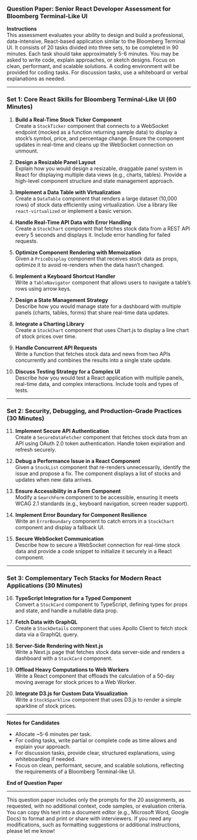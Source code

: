 

### Question Paper: Senior React Developer Assessment for Bloomberg Terminal-Like UI

**Instructions**  
This assessment evaluates your ability to design and build a professional, data-intensive, React-based application similar to the Bloomberg Terminal UI. It consists of 20 tasks divided into three sets, to be completed in 90 minutes. Each task should take approximately 5-6 minutes. You may be asked to write code, explain approaches, or sketch designs. Focus on clean, performant, and scalable solutions. A coding environment will be provided for coding tasks. For discussion tasks, use a whiteboard or verbal explanations as needed.

---

### Set 1: Core React Skills for Bloomberg Terminal-Like UI (60 Minutes)

1. **Build a Real-Time Stock Ticker Component**  
   Create a `StockTicker` component that connects to a WebSocket endpoint (mocked as a function returning sample data) to display a stock’s symbol, price, and percentage change. Ensure the component updates in real-time and cleans up the WebSocket connection on unmount.

2. **Design a Resizable Panel Layout**  
   Explain how you would design a resizable, draggable panel system in React for displaying multiple data views (e.g., charts, tables). Provide a high-level component structure and state management approach.

3. **Implement a Data Table with Virtualization**  
   Create a `DataTable` component that renders a large dataset (10,000 rows) of stock data efficiently using virtualization. Use a library like `react-virtualized` or implement a basic version.

4. **Handle Real-Time API Data with Error Handling**  
   Create a `StockChart` component that fetches stock data from a REST API every 5 seconds and displays it. Include error handling for failed requests.

5. **Optimize Component Rendering with Memoization**  
   Given a `PriceDisplay` component that receives stock data as props, optimize it to avoid re-renders when the data hasn’t changed.

6. **Implement a Keyboard Shortcut Handler**  
   Write a `TableNavigator` component that allows users to navigate a table’s rows using arrow keys.

7. **Design a State Management Strategy**  
   Describe how you would manage state for a dashboard with multiple panels (charts, tables, forms) that share real-time data updates.

8. **Integrate a Charting Library**  
   Create a `StockChart` component that uses Chart.js to display a line chart of stock prices over time.

9. **Handle Concurrent API Requests**  
   Write a function that fetches stock data and news from two APIs concurrently and combines the results into a single state update.

10. **Discuss Testing Strategy for a Complex UI**  
    Describe how you would test a React application with multiple panels, real-time data, and complex interactions. Include tools and types of tests.

---

### Set 2: Security, Debugging, and Production-Grade Practices (30 Minutes)

11. **Implement Secure API Authentication**  
    Create a `SecureDataFetcher` component that fetches stock data from an API using OAuth 2.0 token authentication. Handle token expiration and refresh securely.

12. **Debug a Performance Issue in a React Component**  
    Given a `StockList` component that re-renders unnecessarily, identify the issue and propose a fix. The component displays a list of stocks and updates when new data arrives.

13. **Ensure Accessibility in a Form Component**  
    Modify a `SearchForm` component to be accessible, ensuring it meets WCAG 2.1 standards (e.g., keyboard navigation, screen reader support).

14. **Implement Error Boundary for Component Resilience**  
    Write an `ErrorBoundary` component to catch errors in a `StockChart` component and display a fallback UI.

15. **Secure WebSocket Communication**  
    Describe how to secure a WebSocket connection for real-time stock data and provide a code snippet to initialize it securely in a React component.

---

### Set 3: Complementary Tech Stacks for Modern React Applications (30 Minutes)

16. **TypeScript Integration for a Typed Component**  
    Convert a `StockCard` component to TypeScript, defining types for props and state, and handle a nullable data prop.

17. **Fetch Data with GraphQL**  
    Create a `StockDetails` component that uses Apollo Client to fetch stock data via a GraphQL query.

18. **Server-Side Rendering with Next.js**  
    Write a Next.js page that fetches stock data server-side and renders a dashboard with a `StockCard` component.

19. **Offload Heavy Computations to Web Workers**  
    Write a React component that offloads the calculation of a 50-day moving average for stock prices to a Web Worker.

20. **Integrate D3.js for Custom Data Visualization**  
    Write a `StockSparkline` component that uses D3.js to render a simple sparkline of stock prices.

---

**Notes for Candidates**  
- Allocate ~5-6 minutes per task.  
- For coding tasks, write partial or complete code as time allows and explain your approach.  
- For discussion tasks, provide clear, structured explanations, using whiteboarding if needed.  
- Focus on clean, performant, secure, and scalable solutions, reflecting the requirements of a Bloomberg Terminal-like UI.  

**End of Question Paper**

---

This question paper includes only the prompts for the 20 assignments, as requested, with no additional context, code samples, or evaluation criteria. You can copy this text into a document editor (e.g., Microsoft Word, Google Docs) to format and print or share with interviewers. If you need any modifications, such as formatting suggestions or additional instructions, please let me know!
